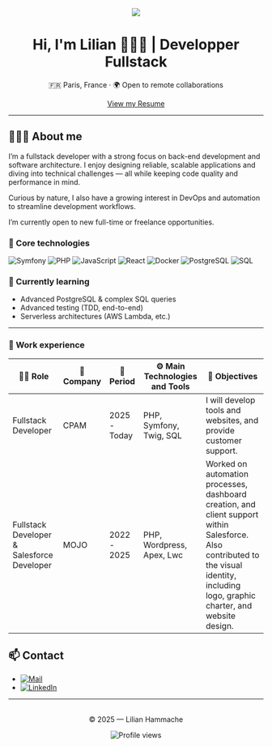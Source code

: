 <!-- Banner -->
<p align="center">
  <img src="https://capsule-render.vercel.app/api?type=waving&color=0:7e22ce,100:581c87&height=200&section=header&text=Bienvenue%20👋%20Welcome&fontSize=40&fontAlign=70&fontColor=ffffff" />
</p>

<h1 align="center">Hi, I'm Lilian 👨🏻‍💻 | Developper Fullstack</h1>
<p align="center">🇫🇷 Paris, France · 🌍 Open to remote collaborations</p>

<div align="center">
  <a href="./cv-en.pdf">View my Resume</a>
</div>

---

## 👨🏻‍💻 About me

I’m a fullstack developer with a strong focus on back-end development and software architecture.
I enjoy designing reliable, scalable applications and diving into technical challenges — all while keeping code quality and performance in mind.

Curious by nature, I also have a growing interest in DevOps and automation to streamline development workflows.

I’m currently open to new full-time or freelance opportunities.

### 🔧 Core technologies

![Symfony](https://img.shields.io/badge/Symfony-20232a?style=flat&logo=symfony&logoColor=white)
![PHP](https://img.shields.io/badge/PHP-474A8A?style=flat&logo=php&logoColor=white)
![JavaScript](https://img.shields.io/badge/JavaScript-F7DF1E?style=flat&logo=javascript&logoColor=black)
![React](https://img.shields.io/badge/React-20232a?style=flat&logo=react&logoColor=61dafb)
![Docker](https://img.shields.io/badge/Docker-2496ED?style=flat&logo=docker&logoColor=white)
![PostgreSQL](https://img.shields.io/badge/PostgreSQL-4169E1?style=flat&logo=postgresql&logoColor=white)
![SQL](https://img.shields.io/badge/SQL-003B57?style=flat&logo=sqlite&logoColor=white)

### 🧠 Currently learning

- Advanced PostgreSQL & complex SQL queries
- Advanced testing (TDD, end-to-end)
- Serverless architectures (AWS Lambda, etc.)

---

### 💼 Work experience

| 🧑‍💻 Role                                    | 🏢 Company | 📅 Period    | ⚙️ Main Technologies and Tools | 🎯 Objectives                                                                                                                                                                           |
| ------------------------------------------ | ---------- | ------------ | ------------------------------ | --------------------------------------------------------------------------------------------------------------------------------------------------------------------------------------- |
| Fullstack Developer                        | CPAM       | 2025 - Today | PHP, Symfony, Twig, SQL        | I will develop tools and websites, and provide customer support.                                                                                                                        |
| Fullstack Developer & Salesforce Developer | MOJO       | 2022 - 2025  | PHP, Wordpress, Apex, Lwc      | Worked on automation processes, dashboard creation, and client support within Salesforce. Also contributed to the visual identity, including logo, graphic charter, and website design. |

## 📫 Contact

- [![Mail](https://img.shields.io/badge/Email-D14836?style=flat&logo=gmail&logoColor=white)](mailto:contact@lilianhammache.com)
- [![LinkedIn](https://img.shields.io/badge/LinkedIn-blue?style=flat&logo=linkedin&logoColor=white)](https://www.linkedin.com/in/lilian-hammache/)

---

<p align="center">
  <br/>© 2025 — Lilian Hammache
</p>
<div align="center">
  
![Profile views](https://komarev.com/ghpvc/?username=EkinL&color=8A2BE2&style=flat)
</div>
